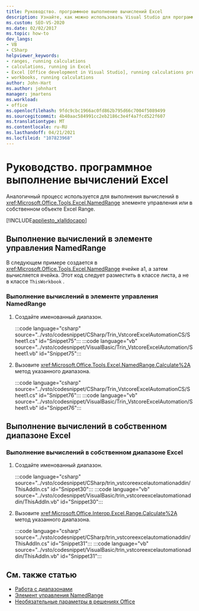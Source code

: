```yaml
---
title: Руководство. программное выполнение вычислений Excel
description: Узнайте, как можно использовать Visual Studio для программного выполнения вычислений в книге Microsoft Excel.
ms.custom: SEO-VS-2020
ms.date: 02/02/2017
ms.topic: how-to
dev_langs:
- VB
- CSharp
helpviewer_keywords:
- ranges, running calculations
- calculations, running in Excel
- Excel [Office development in Visual Studio], running calculations programmatically
- workbooks, running calculations
author: John-Hart
ms.author: johnhart
manager: jmartens
ms.workload:
- office
ms.openlocfilehash: 9fdc9cbc1966ac0fd862b795d66c7004f5089499
ms.sourcegitcommit: 4b40aac584991cc2eb2186c3e4f4a7fcd522f607
ms.translationtype: MT
ms.contentlocale: ru-RU
ms.lasthandoff: 04/21/2021
ms.locfileid: "107823968"
---
```

# <a name="how-to-programmatically-run-excel-calculations"></a>Руководство. программное выполнение вычислений Excel
  Аналогичный процесс используется для выполнения вычислений в <xref:Microsoft.Office.Tools.Excel.NamedRange> элементе управления или в собственном объекте Excel Range.

 [!INCLUDE[appliesto_xlalldocapp](../vsto/includes/appliesto-xlalldocapp-md.md)]

## <a name="run-calculations-in-a-namedrange-control"></a>Выполнение вычислений в элементе управления NamedRange
 В следующем примере создается в <xref:Microsoft.Office.Tools.Excel.NamedRange> ячейке a1, а затем вычисляется ячейка. Этот код следует разместить в классе листа, а не в классе `ThisWorkbook` .

### <a name="to-run-calculations-in-a-namedrange-control"></a>Выполнение вычислений в элементе управления NamedRange

1. Создайте именованный диапазон.

     :::code language="csharp" source="../vsto/codesnippet/CSharp/Trin_VstcoreExcelAutomationCS/Sheet1.cs" id="Snippet75":::
     :::code language="vb" source="../vsto/codesnippet/VisualBasic/Trin_VstcoreExcelAutomation/Sheet1.vb" id="Snippet75":::

2. Вызовите <xref:Microsoft.Office.Tools.Excel.NamedRange.Calculate%2A> метод указанного диапазона.

     :::code language="csharp" source="../vsto/codesnippet/CSharp/Trin_VstcoreExcelAutomationCS/Sheet1.cs" id="Snippet76":::
     :::code language="vb" source="../vsto/codesnippet/VisualBasic/Trin_VstcoreExcelAutomation/Sheet1.vb" id="Snippet76":::

## <a name="run-calculations-in-a-native-excel-range"></a>Выполнение вычислений в собственном диапазоне Excel

### <a name="to-run-calculations-in-a-native-excel-range"></a>Выполнение вычислений в собственном диапазоне Excel

1. Создайте именованный диапазон.

     :::code language="csharp" source="../vsto/codesnippet/CSharp/trin_vstcoreexcelautomationaddin/ThisAddIn.cs" id="Snippet30":::
     :::code language="vb" source="../vsto/codesnippet/VisualBasic/trin_vstcoreexcelautomationaddin/ThisAddIn.vb" id="Snippet30":::

2. Вызовите <xref:Microsoft.Office.Interop.Excel.Range.Calculate%2A> метод указанного диапазона.

     :::code language="csharp" source="../vsto/codesnippet/CSharp/trin_vstcoreexcelautomationaddin/ThisAddIn.cs" id="Snippet31":::
     :::code language="vb" source="../vsto/codesnippet/VisualBasic/trin_vstcoreexcelautomationaddin/ThisAddIn.vb" id="Snippet31":::

## <a name="see-also"></a>См. также статью
- [Работа с диапазонами](../vsto/working-with-ranges.md)
- [Элемент управления NamedRange](../vsto/namedrange-control.md)
- [Необязательные параметры в решениях Office](../vsto/optional-parameters-in-office-solutions.md)
